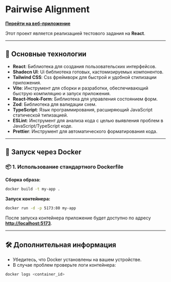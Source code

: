 # Pairwise Alignment

**[Перейти на веб-приложение](link)**

Этот проект является реализацией тестового задания на **React**.

---

## 🚀 **Основные технологии**

- **React**: Библиотека для создания пользовательских интерфейсов.
- **Shadecn UI**: Ui библиотека готовых, кастомизируемых компонентов.
- **Tailwind CSS**: Css фреймворк для быстрой и удобной стилизации приложения.
- **Vite**: Инструмент для сборки и разработки, обеспечивающий быструю компиляцию и запуск приложения.
- **React-Hook-Form**: Библиотека для управления состоянием форм.
- **Zod**: Библиотека для валидации схем.
- **TypeScript**: Язык программирования, расширяющий JavaScript статической типизацией.
- **ESLint**: Инструмент для анализа кода с целью выявления проблем в JavaScript/TypeScript коде.
- **Prettier**: Инструмент для автоматического форматирования кода.

---

## 🐳 **Запуск через Docker**

### 📦 **1. Использование стандартного Dockerfile**

**Сборка образа:**

```bash
docker build -t my-app .
```

**Запуск контейнера:**

```bash
docker run -d -p 5173:80 my-app
```

После запуска контейнера приложение будет доступно по адресу **[http://localhost:5173](http://localhost:5173)**.

---

## 🛠️ **Дополнительная информация**

- Убедитесь, что Docker установлены на вашем устройстве.
- В случае проблем проверьте логи контейнера:

```bash
docker logs <container_id>
```
